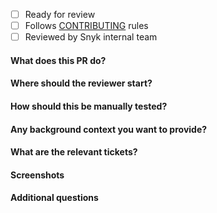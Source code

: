 - [ ] Ready for review
- [ ] Follows [CONTRIBUTING](https://github.com/snyk/dep-graph/blob/master/.github/CONTRIBUTING.md) rules
- [ ] Reviewed by Snyk internal team

#### What does this PR do?

#### Where should the reviewer start?

#### How should this be manually tested?

#### Any background context you want to provide?

#### What are the relevant tickets?

#### Screenshots

#### Additional questions

